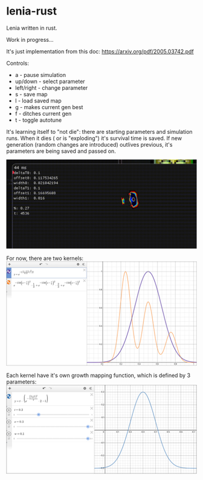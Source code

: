 # lenia-rust
Lenia written in rust.

Work in progress...

It's just implementation from this doc: https://arxiv.org/pdf/2005.03742.pdf

Controls:
 - a - pause simulation
 - up/down - select parameter
 - left/right - change parameter
 - s - save map
 - l - load saved map
 - g - makes current gen best
 - f - ditches current gen
 - t - toggle autotune

It's learning itself to "not die": there are starting parameters and simulation runs. When it dies ( or is "exploding") it's survival time is saved. If new generation (random changes are introduced) outlives previous, it's parameters are being saved and passed on.

![example](https://github.com/HVisMyLife/lenia-rust/blob/master/recording.gif)

For now, there are two kernels:
![example](https://github.com/HVisMyLife/lenia-rust/blob/master/kernels.png)

Each kernel have it's own growth mapping function, which is defined by 3 parameters:
![example](https://github.com/HVisMyLife/lenia-rust/blob/master/growth_map.png)
